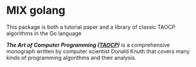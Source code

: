 # MIX golang

This package is both a tutorial paper and a library of classic TAOCP algorithms in the Go language

_**The Art of Computer Programming ([TAOCP](https://en.wikipedia.org/wiki/The_Art_of_Computer_Programming))**_ is a comprehensive monograph written by computer scientist Donald Knuth that covers many kinds of programming algorithms and their analysis.